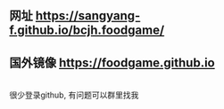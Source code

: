 ## 网址 https://sangyang-f.github.io/bcjh.foodgame/
## 国外镜像 https://foodgame.github.io
<br>
很少登录github, 有问题可以群里找我